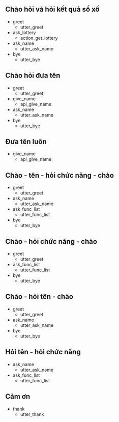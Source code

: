 
## Chào hỏi và hỏi kết quả sổ xố
* greet
  - utter_greet
* ask_lottery
  - action_get_lottery
* ask_name
  - utter_ask_name
* bye
  - utter_bye

## Chào hỏi đưa tên
* greet
  - utter_greet
* give_name
  - api_give_name
* ask_name
  - utter_ask_name
* bye
  - utter_bye

## Đưa tên luôn
* give_name
  - api_give_name

## Chào - tên - hỏi chức năng - chào
* greet
  - utter_greet
* ask_name
  - utter_ask_name
* ask_func_list
  - utter_func_list
* bye
  - utter_bye
  
## Chào  - hỏi chức năng - chào
* greet
  - utter_greet
* ask_func_list
  - utter_func_list
* bye
  - utter_bye

## Chào  - hỏi tên - chào
* greet
  - utter_greet
* ask_name
  - utter_ask_name
* bye
  - utter_bye

## Hỏi tên - hỏi chức năng
* ask_name
  - utter_ask_name
* ask_func_list
  - utter_func_list

## Cảm ơn
* thank
  - utter_thank